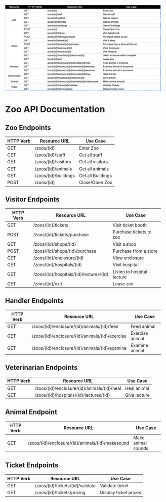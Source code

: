 <img src="APIEndpointsSC.png">

# Zoo API Documentation

## Zoo Endpoints

| HTTP Verb | Resource URL                  | Use Case          |
|-----------|-------------------------------|-------------------|
| GET       | /zoos/{id}                    | Enter Zoo         |
| GET       | /zoos/{id}/staff              | Get all staff     |
| GET       | /zoos/{id}/visitors           | Get all visitors  |
| GET       | /zoos/{id}/animals            | Get all animals   |
| GET       | /zoos/{id}/buildings          | Get all Buildings |
| POST      | /zoos/{id}                    | Close/Open Zoo    |

## Visitor Endpoints

| HTTP Verb | Resource URL                                 | Use Case                      |
|-----------|----------------------------------------------|-------------------------------|
| GET       | /zoos/{id}/tickets                           | Visit ticket booth            |
| POST      | /zoos/{id}/tickets/purchase                  | Purchase tickets to zoo       |
| GET       | /zoos/{id}/shops/{id}                        | Visit a shop                  |
| POST      | /zoos/{id}/shops/{id}/purchase               | Purchase from a store         |
| GET       | /zoos/{id}/enclosure/{id}                    | View enclosure                |
| GET       | /zoos/{id}/hospitals/{id}                    | Visit hospital                |
| GET       | /zoos/{id}/hospitals/{id}/lectures/{id}      | Listen to hospital lecture    |
| GET       | /zoos/{id}/exit                              | Leave zoo                     |

## Handler Endpoints

| HTTP Verb | Resource URL                                         | Use Case                   |
|-----------|------------------------------------------------------|----------------------------|
| GET       | /zoos/{id}/enclosure/{id}/animals/{id}/feed          | Feed animal                |
| GET       | /zoos/{id}/enclosure/{id}/animals/{id}/exercise      | Exercise animal            |
| GET       | /zoos/{id}/enclosure/{id}/animals/{id}/examine       | Examine animal             |

## Veterinarian Endpoints

| HTTP Verb | Resource URL                                         | Use Case                   |
|-----------|------------------------------------------------------|----------------------------|
| GET       | /zoos/{id}/enclosure/{id}/animals/{id}/heal          | Heal animal                |
| GET       | /zoos/{id}/hospitals/{id}/lectures/{id}              | Give lecture               |

## Animal Endpoint

| HTTP Verb | Resource URL                                         | Use Case                   |
|-----------|------------------------------------------------------|----------------------------|
| GET       | /zoos/{id}/enclosure/{id}/animals/{id}/makesound     | Make animal sounds         |

## Ticket Endpoints

| HTTP Verb | Resource URL                                 | Use Case                   |
|-----------|----------------------------------------------|----------------------------|
| GET       | /zoos/{id}/tickets/{id}/validate             | Validate ticket            |
| GET       | /zoos/{id}/tickets/pricing                   | Display ticket prices      |
